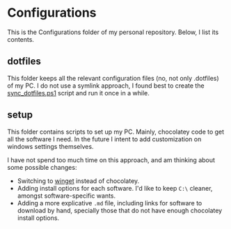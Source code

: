 # Configurations

This is the Configurations folder of my personal repository. Below, I list its contents.


## dotfiles

This folder keeps all the relevant configuration files (no, not only .dotfiles) of my PC. I do not use a symlink approach, I found best to create the [sync_dotfiles.ps1](dotfiles\sync_dotfiles.ps1) script and run it once in a while.


## setup

This folder contains scripts to set up my PC. Mainly, chocolatey code to get all the software I need. In the future I intent to add customization on windows settings themselves.

I have not spend too much time on this approach, and am thinking about some possible changes:

- Switching to [winget](https://learn.microsoft.com/en-us/windows/package-manager/winget/) instead of chocolatey.
- Adding install options for each software. I'd like to keep `C:\` cleaner, amongst software-specific wants.
- Adding a more explicative `.md` file, including links for software to download by hand, specially those that do not have enough chocolatey install options.
